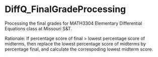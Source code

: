 # DiffQ_FinalGradeProcessing
Processing the final grades for MATH3304 Elementary Differential Equations class at Missouri S&amp;T.

Rationale: If percentage score of final > lowest percentage score of midterms, then replace the lowest percentage score of midterms by percentage final, and calculate the correspoding lowest midterm score.
